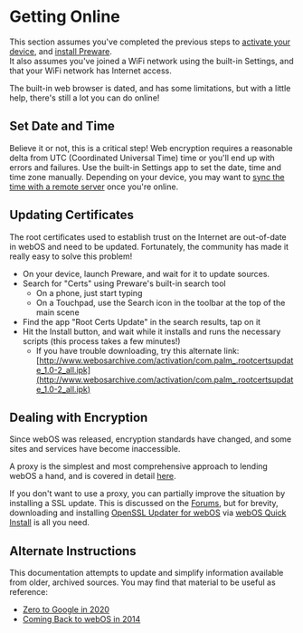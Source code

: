 # Getting Online

This section assumes you've completed the previous steps to [activate your device](activate.md), and [install Preware](appstores.md).<br>
It also assumes you've joined a WiFi network using the built-in Settings, and that your WiFi network has Internet access.

The built-in web browser is dated, and has some limitations, but with a little help, there's still a lot you can do online!

## Set Date and Time

Believe it or not, this is a critical step! Web encryption requires a reasonable delta from UTC (Coordinated Universal Time) time or you'll end up with errors and failures. Use the built-in Settings app to set the date, time and time zone manually. Depending on your device, you may want to [sync the time with a remote server](timesync.md) once you're online.

## Updating Certificates

The root certificates used to establish trust on the Internet are out-of-date in webOS and need to be updated. Fortunately, the community has made it really easy to solve this problem!

* On your device, launch Preware, and wait for it to update sources.
* Search for "Certs" using Preware's built-in search tool
    + On a phone, just start typing
    + On a Touchpad, use the Search icon in the toolbar at the top of the main scene
* Find the app "Root Certs Update" in the search results, tap on it
* Hit the Install button, and wait while it installs and runs the necessary scripts (this process takes a few minutes!)
    + If you have trouble downloading, try this alternate link:<br>
    [http://www.webosarchive.com/activation/com.palm_.rootcertsupdate_1.0-2_all.ipk](http://www.webosarchive.com/activation/com.palm_.rootcertsupdate_1.0-2_all.ipk)

## Dealing with Encryption

Since webOS was released, encryption standards have changed, and some sites and services have become inaccessible.

A proxy is the simplest and most comprehensive approach to lending webOS a hand, and is covered in detail [here](proxysetup.md).

If you don't want to use a proxy, you can partially improve the situation by installing a SSL update. This is discussed on the [Forums](https://forums.webosnation.com/palm-pre-2/332581-zero-google-2020-step-step.html), but for brevity, downloading and installing [OpenSSL Updater for webOS](http://preware.net/alpha/apps/armv7/org.webosinternals.openssl-updater_0.9.8-6_armv7.ipk) via [webOS Quick Install](appstores.md) is all you need.

## Alternate Instructions

This documentation attempts to update and simplify information available from older, archived sources. You may find that material to be useful as reference:

* [Zero to Google in 2020](https://forums.webosnation.com/palm-pre-2/332581-zero-google-2020-step-step.html)
* [Coming Back to webOS in 2014](https://pivotce.com/2014/10/21/guide-coming-back-to-webos-in-2014-part-1/)